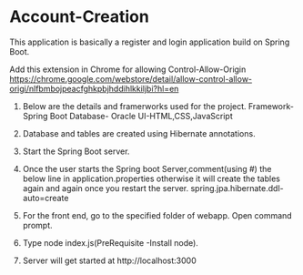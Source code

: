 # Account-Creation


This application is basically a register and login application build on Spring Boot. 


Add this extension in Chrome for allowing Control-Allow-Origin
https://chrome.google.com/webstore/detail/allow-control-allow-origi/nlfbmbojpeacfghkpbjhddihlkkiljbi?hl=en

1. Below are the details and framerworks used for the project.
  Framework-Spring Boot
  Database- Oracle
  UI-HTML,CSS,JavaScript
  
 2.  Database and tables are created using Hibernate annotations.
 
 3. Start the Spring Boot server. 
 
 4. Once the user starts the Spring boot Server,comment(using #) the below line in application.properties otherwise it will create the tables again and again once you restart the server.
 		spring.jpa.hibernate.ddl-auto=create

 4. For the front end, go to the specified folder of webapp. Open command prompt.
 
 5. Type node index.js(PreRequisite -Install node).
 
 6. Server will get started at http://localhost:3000
 
 
